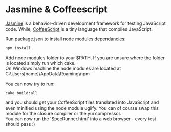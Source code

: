 Jasmine & Coffeescript
=================================

[Jasmine](http://jasmine.github.io/2.0/introduction.html) is a behavior-driven development framework for testing JavaScript code. While, [CoffeeScript](http://coffeescript.org/) is a tiny language that compiles JavaScript.    

Run package.json to install node modules dependancies:
```
npm install
```

Add node modules folder to your $PATH. If you are unsure where the folder is located simply run which cake.    
On Windows machine the node modules are located at C:\Users\[name]\AppData\Roaming\npm    

You can now try to run: 
```
cake build:all
```

and you should get your CoffeeScript files translated into JavaScript and even minified using the node module uglify. You can of course swap this module for the closure compiler or the yui compressor.    
You can now run the 'SpecRunner.html' into a web browser - every test should pass :)
